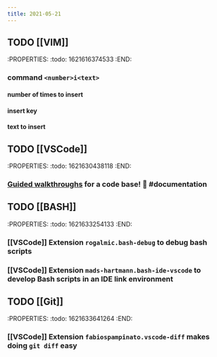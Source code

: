 ```yaml
---
title: 2021-05-21
---
```


## TODO [[VIM]]
:PROPERTIES:
:todo: 1621616374533
:END:
### command `<number>i<text>`
#### number of times to insert
#### insert key
#### text to insert
## TODO [[VSCode]]
:PROPERTIES:
:todo: 1621630438118
:END:
### [Guided walkthroughs](https://github.com/microsoft/codetour) for a code base! 🤯 #documentation
## TODO [[BASH]]
:PROPERTIES:
:todo: 1621633254133
:END:
### [[VSCode]] Extension `rogalmic.bash-debug` to debug bash scripts
### [[VSCode]] Extension `mads-hartmann.bash-ide-vscode` to develop Bash scripts in an IDE link environment
## TODO [[Git]]
:PROPERTIES:
:todo: 1621633641264
:END:
### [[VSCode]] Extension `fabiospampinato.vscode-diff` makes doing `git diff` easy
##
